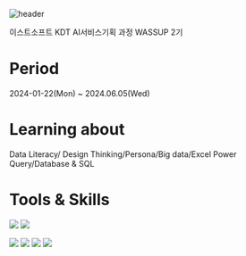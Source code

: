 ![header](https://capsule-render.vercel.app/api?type=Cylinder&color=auto&text=WASSUP2)

이스트소프트 KDT AI서비스기획 과정 WASSUP 2기

# Period
2024-01-22(Mon) ~ 2024.06.05(Wed)

# Learning about 
Data Literacy/ Design Thinking/Persona/Big data/Excel Power Query/Database & SQL

# Tools & Skills 
<img src="http://img.shields.io/badge/MYSQL-4479A1?style=flat-square&logo=MYSQL&logoColor=white"/> <img src="http://img.shields.io/badge/Power BI-F2C811?style=flat-square&logo=MYSQL&logoColor=white"/>

<img src="http://img.shields.io/badge/GitHub-181717?style=flat-square&logo=MYSQL&logoColor=white"/>
<img src="http://img.shields.io/badge/Python-3776AB?style=flat-square&logo=MYSQL&logoColor=white"/>
<img src="http://img.shields.io/badge/Notion-000000?style=flat-square&logo=MYSQL&logoColor=white"/>
<img src="http://img.shields.io/badge/Miro-050038?style=flat-square&logo=MYSQL&logoColor=white"/>
